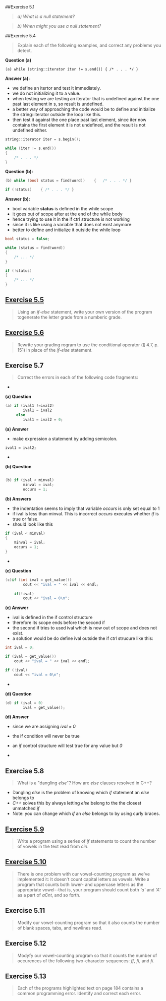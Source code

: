 
 &nbsp; 
 &nbsp;
 &nbsp;
 &nbsp;
 &nbsp;
 &nbsp;
 &nbsp;
 &nbsp;
 &nbsp;
 &nbsp;
 &nbsp;
 &nbsp;
 &nbsp;
 &nbsp;



##Exercise 5.1

>*a) What is a null statement?*

> *b) When might you use a null statement?*



##Exercise 5.4


>Explain each of the following examples, and correct any problems you detect.

**Question (a)**

```
(a) while (string::iterator iter != s.end()) { /* . . . */ }
```
**Answer (a):**

- we define an itertor and test it immediately.
- we do not initializing it to a value.
- when testing we are testing an iterator that is undefined against the one past last element in s, so result is undefined.
- a better way of approaching the code would be to define and initialize the string::iterator outside the loop like this.
- then test it against the one place past last element, since iter now contains the first element it is not undefined, and the result is not undefined either.



```cpp
string::iterator iter = s.begin();

while (iter != s.end())
{
	/* . . . */
}

```


**Question (b):**

```cpp
(b) while (bool status = find(word))	{	/* . . . */ }

if (!status)	{ /* . . . */ }
```


**Answer (b):**

- bool variable **status** is defined in the while scope
- it goes out of scope after at the end of the while body
- hence trying to use it in the if ctrl structure is not working
- since it is like using a variable that does not exist anymore
- better to define and initialize it outside the while loop


```cpp
bool status = false;

while (status = find(word))
{
	/* ... */
}

if (!status)
{
	/* ... */
}
```



## [Exercise 5.5](ex5_5/main.cpp)

>  Using an *if-else* statement, write your own version of the program togenerate the letter grade from a numberic grade.


## [Exercise 5.6](ex5_6/main.cpp)

> Rewrite your grading rogram to use the conditional operator (§ 4.7, p. 151) in place of the *if-else* statement.

## Exercise 5.7
>Correct the errors in each of the following code fragments:

-

**(a) Question**

```cpp
(a) if (ival1 !=ival2)
		ival1 = ival2
	 else
	 	ival1 = ival2 = 0;
```



**(a) Answer**
- make expression a statement by adding semicolon.

```ival1 = ival2;```

-

**(b) Question**

```cpp

(b) if (ival < minval)
		minval = ival;
		occurs = 1;
```

**(b) Answers**

- the indentation seems to imply that variable *occurs* is only set equal to 1
- if ival is less than minval. This is incorrect *occurs* executes whether *if* is true or false.
- should look like this

```cpp
if (ival < minval)
{
	minval = ival;
	occurs = 1;
}
```
-
**(c) Question**

```cpp
(c)if (int ival = get_value())
		cout << "ival = " << ival << endl;
		
	if(!ival)
		cout << "ival = 0\n";
```

**(c) Answer**

- ival is defined in the if control structure
- therefore its scope ends before the second if
- the second if tries to used ival which is now out of scope and does not exist.
- a solution would be do define ival outside the if ctrl strucure like this:

```cpp
int ival = 0;

if (ival = get_value())
	cout << "ival = " << ival << endl;

if (!ival)
	cout << "ival = 0\n";
```

-

**(d) Question**

```cpp
(d) if (ival = 0)
		ival = get_value();
```

**(d) Answer**

- since we are assigning *ival = 0*
- the if condition will never be true
- an *if* control structure will test true for any value but *0*

-

## Exercise 5.8
>What is a "dangling *else*"? How are *else* clauses resolved in C++?


- Dangling *else* is the problem of knowing which *if* statement an *else* belongs to
- *C++* solves this by always letting *else* belong to the the closest unmatched *if*
- Note: you can change which *if* an *else* belongs to by using curly braces.


## [Exercise 5.9](ex5_9/main.cpp)

>Write a program using a series of *if* statements to count the number of vowels in the text read from *cin*.



## [Exercise 5.10](ex5_10/main.cpp)
>There is one problem with our vowel-counting program as we've implemented it: It doesn't count capital letters as vowels. Write a program that counts both lower- and uppercase letters as the appropriate vowel--that is, your program should count both *'a'* and *'A'* as a part of *aCnt*, and so forth.



## Exercise 5.11

>Modify our vowel-counting program so that it also counts the number of blank spaces, tabs, and newlines read.
>

## Exercise 5.12

>Modyfy our vowel-counting program so that it counts the number of occurences of the following two-character sequences: *ff*, *fl*, and *fi*.
>

## Exercise 5.13

>Each of the programs highlighted text on page 184 contains a common programming error. Identify and correct each error.















 &nbsp;
 &nbsp;
 &nbsp;
 &nbsp;
 &nbsp;
 &nbsp;







